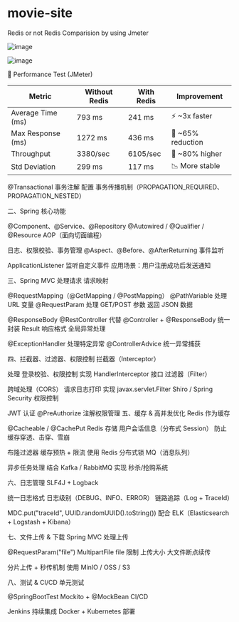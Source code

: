 # movie-site
Redis or not Redis Comparision by using Jmeter

![image](https://github.com/user-attachments/assets/3fc3a74c-4845-4cd9-9428-4c077ccb333e)

![image](https://github.com/user-attachments/assets/5af10d11-dc11-4346-be02-d13025088b50)

🧪 Performance Test (JMeter)

| Metric               | Without Redis | With Redis | Improvement       |
|----------------------|---------------|------------|-------------------|
| Average Time (ms)    | 793 ms        | 241 ms     | ⚡ ~3x faster      |
| Max Response (ms)    | 1272 ms       | 436 ms     | 🔽 ~65% reduction |
| Throughput           | 3380/sec      | 6105/sec   | 🚀 ~80% higher     |
| Std Deviation        | 299 ms        | 117 ms     | 📉 More stable     |



@Transactional 事务注解
配置 事务传播机制（PROPAGATION_REQUIRED、PROPAGATION_NESTED）


二、Spring 核心功能


@Component、@Service、@Repository
@Autowired / @Qualifier / @Resource
AOP（面向切面编程）

日志、权限校验、事务管理
@Aspect、@Before、@AfterReturning
事件监听

ApplicationListener 监听自定义事件
应用场景：用户注册成功后发送通知


三、Spring MVC 处理请求
请求映射

@RequestMapping（@GetMapping / @PostMapping）
@PathVariable 处理 URL 变量
@RequestParam 处理 GET/POST 参数
返回 JSON 数据

@ResponseBody
@RestController 代替 @Controller + @ResponseBody
统一封装 Result<T> 响应格式
全局异常处理

@ExceptionHandler 处理特定异常
@ControllerAdvice 统一异常捕获


四、拦截器、过滤器、权限控制
拦截器（Interceptor）

处理 登录校验、权限控制
实现 HandlerInterceptor 接口
过滤器（Filter）

跨域处理（CORS）
请求日志打印
实现 javax.servlet.Filter
Shiro / Spring Security 权限控制

JWT 认证
@PreAuthorize 注解权限管理
五、缓存 & 高并发优化
Redis 作为缓存

@Cacheable / @CachePut
Redis 存储 用户会话信息（分布式 Session）
防止缓存穿透、击穿、雪崩

布隆过滤器
缓存预热 + 限流
使用 Redis 分布式锁
MQ（消息队列）

异步任务处理
结合 Kafka / RabbitMQ 实现 秒杀/抢购系统


六、日志管理
SLF4J + Logback

统一日志格式
日志级别（DEBUG、INFO、ERROR）
链路追踪（Log + TraceId）

MDC.put("traceId", UUID.randomUUID().toString())
配合 ELK（Elasticsearch + Logstash + Kibana）


七、文件上传 & 下载
Spring MVC 处理上传

@RequestParam("file") MultipartFile file
限制 上传大小
大文件断点续传

分片上传 + 秒传机制
使用 MinIO / OSS / S3


八、测试 & CI/CD
单元测试

@SpringBootTest
Mockito + @MockBean
CI/CD

Jenkins 持续集成
Docker + Kubernetes 部署
